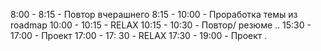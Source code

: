 8:00 - 8:15 - Повтор вчерашнего
8:15 - 10:00  - Проработка темы из roadmap
10:00 - 10:15 - RELAX
10:15 - 10:30 - Повтор/ резюме
..
15:30 - 17:00 - Проект
17:00 - 17: 30 - RELAX
17:30 - 19:00 - Проект .